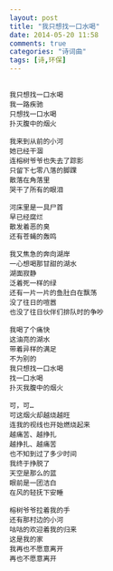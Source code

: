 ```yaml
---
layout: post
title: "我只想找一口水喝"
date: 2014-05-20 11:58
comments: true
categories: "诗词曲"
tags: [诗,环保]
---
```

<pre><code>
我只想找一口水喝
我一路疾驰
只想找一口水喝
扑灭腹中的烟火

我来到从前的小河
她已经干涸
连榕树爷爷也失去了踪影
只留下七零八落的脚踝
散落在角落里
哭干了所有的眼泪

河床里是一具尸首
早已经腐烂
散发着恶的臭
还有苍蝇的轰鸣

我又焦急的奔向湖岸
一心想喝那甘甜的湖水
湖面寂静
泛着死一样的绿
还有一片一片的鱼肚白在飘荡
没了往日的喧嚣
也没了往日伙伴们排队时的争吵

我喝了个痛快
这油亮的湖水
带着异样的满足
不为别的
我只想找一口水喝
找一口水喝
扑灭我腹中的烟火

可，可…
可这烟火却越烧越旺
连我的视线也开始燃烧起来
越痛苦、越挣扎
越挣扎、越痛苦
也不知到过了多少时间
我终于挣脱了
天空是那么的蓝
眼前是一团洁白
在风的轻抚下安睡

榕树爷爷拉着我的手
还有那村边的小河
咕咕的欢迎着我的归来
这是我的家
我再也不愿意离开
再也不愿意离开
</code></pre>